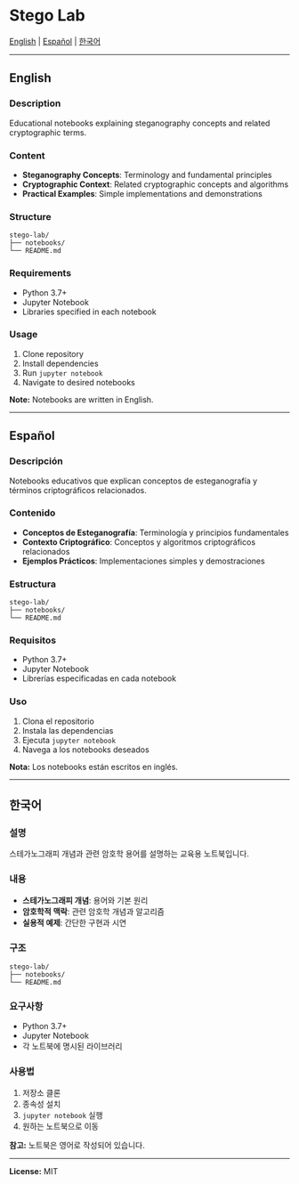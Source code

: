 # Stego Lab

[English](#english) | [Español](#español) | [한국어](#한국어)

---

## English

### Description
Educational notebooks explaining steganography concepts and related cryptographic terms.

### Content
- **Steganography Concepts**: Terminology and fundamental principles
- **Cryptographic Context**: Related cryptographic concepts and algorithms
- **Practical Examples**: Simple implementations and demonstrations

### Structure
```
stego-lab/
├── notebooks/
└── README.md
```

### Requirements
- Python 3.7+
- Jupyter Notebook
- Libraries specified in each notebook

### Usage
1. Clone repository
2. Install dependencies
3. Run `jupyter notebook`
4. Navigate to desired notebooks

**Note:** Notebooks are written in English.

---

## Español

### Descripción
Notebooks educativos que explican conceptos de esteganografía y términos criptográficos relacionados.

### Contenido
- **Conceptos de Esteganografía**: Terminología y principios fundamentales
- **Contexto Criptográfico**: Conceptos y algoritmos criptográficos relacionados
- **Ejemplos Prácticos**: Implementaciones simples y demostraciones

### Estructura
```
stego-lab/
├── notebooks/
└── README.md
```

### Requisitos
- Python 3.7+
- Jupyter Notebook
- Librerías especificadas en cada notebook

### Uso
1. Clona el repositorio
2. Instala las dependencias
3. Ejecuta `jupyter notebook`
4. Navega a los notebooks deseados

**Nota:** Los notebooks están escritos en inglés.

---

## 한국어

### 설명
스테가노그래피 개념과 관련 암호학 용어를 설명하는 교육용 노트북입니다.

### 내용
- **스테가노그래피 개념**: 용어와 기본 원리
- **암호학적 맥락**: 관련 암호학 개념과 알고리즘
- **실용적 예제**: 간단한 구현과 시연

### 구조
```
stego-lab/
├── notebooks/
└── README.md
```

### 요구사항
- Python 3.7+
- Jupyter Notebook
- 각 노트북에 명시된 라이브러리

### 사용법
1. 저장소 클론
2. 종속성 설치
3. `jupyter notebook` 실행
4. 원하는 노트북으로 이동

**참고:** 노트북은 영어로 작성되어 있습니다.

---

**License:** MIT
